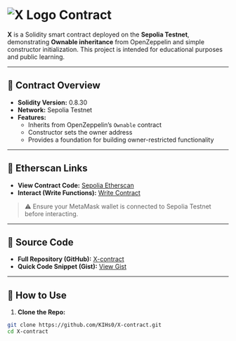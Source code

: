 # ![X Logo](https://x.com/favicon.ico) Contract

**X** is a Solidity smart contract deployed on the **Sepolia Testnet**, demonstrating **Ownable inheritance** from OpenZeppelin and simple constructor initialization. This project is intended for educational purposes and public learning.

---

## 🔹 Contract Overview

- **Solidity Version:** 0.8.30  
- **Network:** Sepolia Testnet  
- **Features:**
  - Inherits from OpenZeppelin’s `Ownable` contract
  - Constructor sets the owner address
  - Provides a foundation for building owner-restricted functionality

---

## 🔹 Etherscan Links

- **View Contract Code:** [Sepolia Etherscan](https://sepolia.etherscan.io/address/0xa514b0049ae5f0546b4658438bc280016b677d23#code)  
- **Interact (Write Functions):** [Write Contract](https://sepolia.etherscan.io/address/0xa514b0049ae5f0546b4658438bc280016b677d23#writeContract)  
> ⚠️ Ensure your MetaMask wallet is connected to Sepolia Testnet before interacting.

---

## 🔹 Source Code

- **Full Repository (GitHub):** [X-contract](https://github.com/KIHs0/X-contract)  
- **Quick Code Snippet (Gist):** [View Gist](https://gist.github.com/KIHs0/9df47eddff6f61a3bb0751c0d1363e83)  

---

## 🔹 How to Use

1. **Clone the Repo:**
```bash
git clone https://github.com/KIHs0/X-contract.git
cd X-contract
